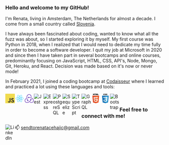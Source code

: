 ### Hello and welcome to my GitHub!

I'm Renata, living in Amsterdam, The Netherlands for almost a decade. I come from a small country called [Slovenia](https://en.wikipedia.org/wiki/Slovenia).

I have always been fascinated about coding, wanted to know what all the fuzz was about, so I started exploring it by myself. My first course was Python in 2018, when I realized that I would need to dedicate my time fully in order to become a software developer. I quit my job at Microsoft in 2020 and since then I have taken part in several bootcamps and online courses, predominantly focusing on JavaScript, HTML, CSS, API's, Node, Mongo, Git, Heroku, and React. Decision was made based on it's now or never mode!

In February 2021, I joined a coding bootcamp at [Codaisseur](https://codaisseur.com/) where I learned and practiced a lot using these languages and tools:

<a href="https://developer.mozilla.org/en-US/docs/Web/JavaScript" target="_blank"> <img align="left" alt="JavaScript" title="JavaScript" width="30px" src="https://raw.githubusercontent.com/github/explore/80688e429a7d4ef2fca1e82350fe8e3517d3494d/topics/javascript/javascript.png" /> </a>

<a href="https://reactjs.org/" target="_blank"> <img align="left" alt="React" title="React" width="30px" src="https://raw.githubusercontent.com/github/explore/80688e429a7d4ef2fca1e82350fe8e3517d3494d/topics/react/react.png" /> </a>

<a href="https://redux.js.org" target="_blank"> <img align="left" alt="Redux" title="Redux" width="30px" src="https://raw.githubusercontent.com/github/explore/80688e429a7d4ef2fca1e82350fe8e3517d3494d/topics/redux/redux.png" /> </a>

<a href="https://jestjs.io" target="_blank"> <img align="left" alt="Jest" title="Jest" width="30px" src="https://www.vectorlogo.zone/logos/jestjsio/jestjsio-icon.svg" /> </a>

<a href="https://expressjs.com/" target="_blank"> <img align="left" alt="Express" title="Express" width="30px" src="https://avatars1.githubusercontent.com/u/5658226?s=200&v=4" /> </a>

<a href="https://www.postgresql.org/" target="_blank"> <img align="left" alt="PostgreSQL" title="PostgreSQL" width="30px" src="https://www.postgresql.org/media/img/about/press/elephant.png" /> </a>

<a href="https://sequelize.org/" target="_blank"> <img align="left" alt="Sequelize" title="Sequelize" width="30px" src="https://avatars1.githubusercontent.com/u/3591786?s=200&v=4" /> </a>

<a href="https://www.typescriptlang.org/" target="_blank"> <img align="left" alt="TypeScript" title="TypeScript" width="30px" src="https://upload.wikimedia.org/wikipedia/commons/thumb/4/4c/Typescript_logo_2020.svg/1200px-Typescript_logo_2020.svg.png" /> </a>

<a href="https://graphql.org/"><img src="https://img.icons8.com/color/48/000000/graphql.png" align="left" width="30px" alt="GraphQL"/></a>

<a href="https://developer.mozilla.org/en-US/docs/Web/Guide/HTML/HTML5" target="_blank"> <img align="left" alt="HTML5" title="HTML5" width="30px" src="https://raw.githubusercontent.com/github/explore/80688e429a7d4ef2fca1e82350fe8e3517d3494d/topics/html/html.png" /> </a>

<a href="https://developer.mozilla.org/en-US/docs/Web/CSS" target="_blank"> <img align="left" alt="CSS3" title="CSS3" width="30px" src="https://raw.githubusercontent.com/github/explore/80688e429a7d4ef2fca1e82350fe8e3517d3494d/topics/css/css.png" /> </a>

<a href="https://getbootstrap.com/" target="_blank"> <img align="left" alt="Bootstrap" title="Bootstrap" width="30px" src="https://camo.githubusercontent.com/4112948ca937900fbcd0eb4a0ed71f8672399586f4614ef7119268d079207878/68747470733a2f2f63646e2e776f726c64766563746f726c6f676f2e636f6d2f6c6f676f732f626f6f7473747261702d342e737667" /> </a> <br />

### Feel free to connect with me!

[<img align="left" alt="LinkedIn" width="30px" src="https://cdn.jsdelivr.net/npm/simple-icons@v3/icons/linkedin.svg" />][linkedin]
📫 sendtorenatacehajic@gmail.com

[linkedin]: https://www.linkedin.com/in/renata-cehajic-49712630/
